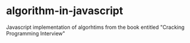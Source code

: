 # algorithm-in-javascript
Javascript implementation of algorhtims from the book entitled "Cracking Programming Interview"